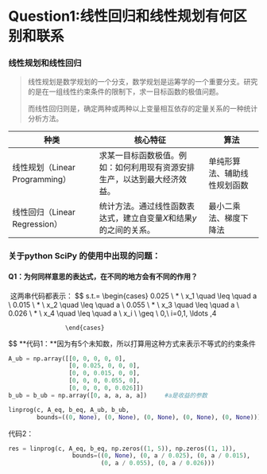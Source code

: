 

# Question1:线性回归和线性规划有何区别和联系

###  线性规划和线性回归

> 线性规划是数学规划的一个分支，数学规划是运筹学的一个重要分支。研究的是在一组线性约束条件的限制下，求一目标函数的极值问题。
>
> 而线性回归则是，确定两种或两种以上变量相互依存的定量关系的一种统计分析方法。

|种类|核心特征|算法|
|---- |-----|-----|
|线性规划（Linear Programming）|求某一目标函数极值。例如：如何利用现有资源安排生产，以达到最大经济效益。|单纯形算法、辅助线性规划函数|
| 线性回归（Linear Regression）  | 统计方法。通过线性函数表达式，建立自变量$X$和结果$y$的之间的关系。 | 最小二乘法、梯度下降法       |

### 关于python SciPy 的使用中出现的问题：

#### Q1：为何同样意思的表达式，在不同的地方会有不同的作用？

​	这两串代码都表示：
$$
s.t.= \begin{cases} 0.025 \ * \ x_1 \quad \leq \quad a \\
					0.015 \ * \ x_2 \quad \leq \quad a \\
					0.055 \ * \ x_3 \quad \leq \quad a \\
					0.026 \ * \ x_4 \quad \leq \quad a \\
					x_i \  \geq \ 0,\ i=0,1, \ldots ,4
					
					\end{cases}
$$
**代码1：**因为有5个未知数，所以打算用这种方式来表示不等式的约束条件

```python
A_ub = np.array([[0, 0, 0, 0, 0],
                 [0, 0.025, 0, 0, 0],
                 [0, 0, 0.015, 0, 0],
                 [0, 0, 0, 0.055, 0],
                 [0, 0, 0, 0, 0.026]])
b_ub = b_ub = np.array([0, a, a, a, a])		#a是收益的参数

linprog(c, A_eq, b_eq, A_ub, b_ub, 
        bounds=((0, None), (0, None), (0, None), (0, None), (0, None)))
```

代码2：

```python
res = linprog(c, A_eq, b_eq, np.zeros((1, 5)), np.zeros((1, 1)),
                  bounds=((0, None), (0, a / 0.025), (0, a / 0.015), 
                          (0, a / 0.055), (0, a / 0.026)))

```

​	